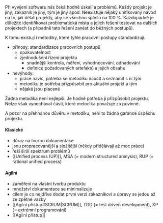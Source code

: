 Při vyvíjení softwaru nás čeká hodně úskalí a problémů. Každý projekt je jiný, zákazník je jiný, tým je jiný apod. Neexistuje nějaký unifikovaný návod na to, jak dělat projekty, aby se všechno splnilo na 100 %. Každopádně je důležité identifikovat problematická místa a jejich řešení testovat na dalších projektech (a případně tato řešení zanést do běžných postupů).

K tomu existují i metodiky, které tyhle pracovní postupy standardizují.
- přínosy: standardizace pracovních postupů
	- opakovatelnost
	- zjednodušení řízení projektu
		- snadnější kontrola, měření, vyhodnocování, odhadování
		- definice požadovaných artefaktů a jejich obsahu
- nevýhody:
	- práce navíc, potřeba se metodiku naučit a seznámit s ní tým
	- metodiku je potřeba přizpůsobit pro aktuální projekt a tým
	- nějaké jsou placené

Žádná metodika není nejlepší. Je hodně potřeba ji přizpůsobit projektu. Nelze však vynechávat části, které metodika považuje za povinné.

A pozor na přehnanou důvěru v metodiku, není to žádná garance úspěchu projektu.

#### Klasické
- důraz na tvorbu dokumentace
- jsou propracovanější a složitější (někdy přidělávají až moc práce)
- řeší širší spektrum problémů
- [[Unified process (UP)]], MSA (= modern structured analysis), RUP (= rational unified process)

#### Agilní
- zaměření na vlastní tvorbu produktu
- množství dokumentace se minimalizuje
- cílem je co nejdříve dodat první verzi zákazníkovi a úpravy se jedou až ze zpětné vazby
- [[Agilní přístup#SCRUM|SCRUM]], TDD (= test driven development), XP (= extrémní programování)
- [[Agilní přístup]]
